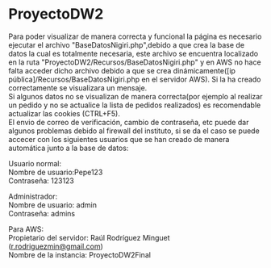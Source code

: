 # ProyectoDW2
Para poder visualizar de manera correcta y funcional la página es necesario ejecutar el archivo "BaseDatosNigiri.php",debido a que crea la base de datos la cual es totalmente necesaria, este archivo se encuentra localizado en la ruta "ProyectoDW2/Recursos/BaseDatosNigiri.php" y en AWS no hace falta acceder dicho archivo debido a que se crea dinámicamente([ip pública]/Recursos/BaseDatosNigiri.php en el servidor AWS). Si la ha creado correctamente se visualizara un mensaje.<br>
Si algunos datos no se visualizan de manera correcta(por ejemplo al realizar un pedido y no se actualice la lista de pedidos realizados) es recomendable actualizar las cookies (CTRL+F5).<br>
El envio de correo de verificación, cambio de contraseña, etc puede dar algunos problemas debido al firewall del instituto, si se da el caso se puede accecer con los siguientes usuarios que se han creado de manera automática junto a la base de datos:

Usuario normal:<br>
Nombre de usuario:Pepe123<br>
Contraseña: 123123

Administrador:<br>
Nombre de usuario: admin<br>
Contraseña: admins

Para AWS:<br>
Propietario del servidor: Raúl Rodríguez Minguet (r.rodriguezmin@gmail.com)<br>
Nombre de la instancia: ProyectoDW2Final
